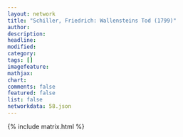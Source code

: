 ```yaml
---
layout: network
title: "Schiller, Friedrich: Wallensteins Tod (1799)"
author:
description:
headline:
modified:
category:
tags: []
imagefeature: 
mathjax: 
chart: 
comments: false
featured: false
list: false
networkdata: 58.json
---
```

{% include matrix.html %}
